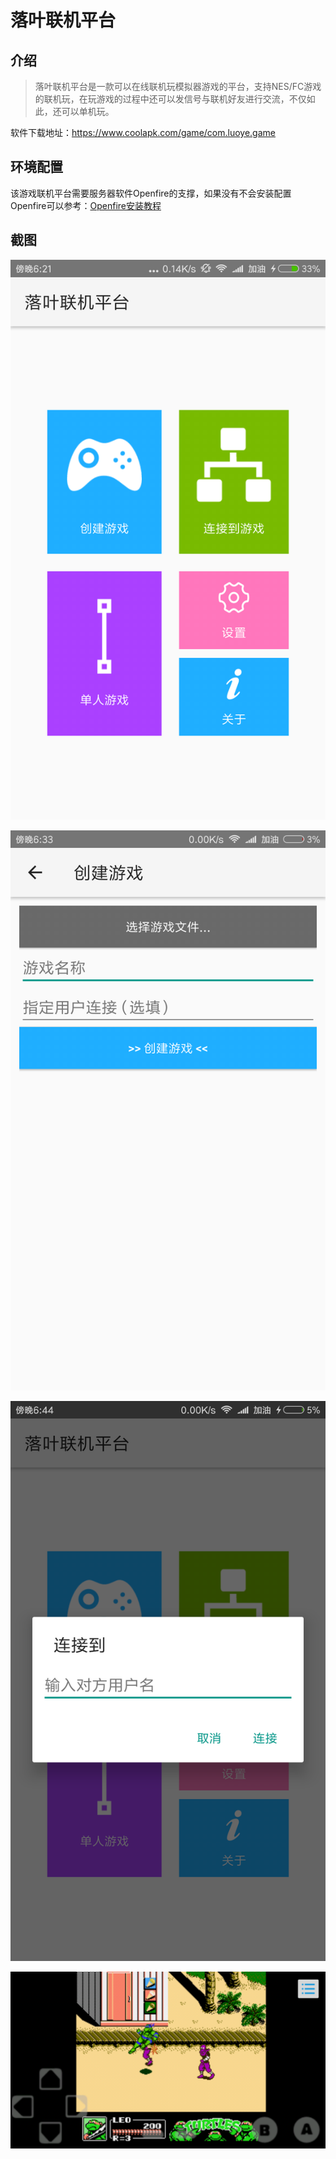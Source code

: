 # 落叶联机平台

## 介绍
> 落叶联机平台是一款可以在线联机玩模拟器游戏的平台，支持NES/FC游戏的联机玩，在玩游戏的过程中还可以发信号与联机好友进行交流，不仅如此，还可以单机玩。

软件下载地址：https://www.coolapk.com/game/com.luoye.game

## 环境配置

该游戏联机平台需要服务器软件Openfire的支撑，如果没有不会安装配置Openfire可以参考：[Openfire安装教程](http://blog.csdn.net/e_one/article/details/55806337)

## 截图

![主界面](/screenshot/main.png)

![创建游戏](/screenshot/create_game.png)

![连接游戏](/screenshot/connect_game.png)

![游戏中](/screenshot/playing.png)